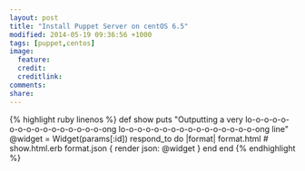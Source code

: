 ```yaml
---
layout: post
title: "Install Puppet Server on centOS 6.5"
modified: 2014-05-19 09:36:56 +1000
tags: [puppet,centos]
image:
  feature: 
  credit: 
  creditlink: 
comments: 
share: 
---
```



{% highlight ruby linenos %}
def show
  puts "Outputting a very lo-o-o-o-o-o-o-o-o-o-o-o-o-o-o-o-ong lo-o-o-o-o-o-o-o-o-o-o-o-o-o-o-o-ong line"
  @widget = Widget(params[:id])
  respond_to do |format|
    format.html # show.html.erb
    format.json { render json: @widget }
  end
end
{% endhighlight %}